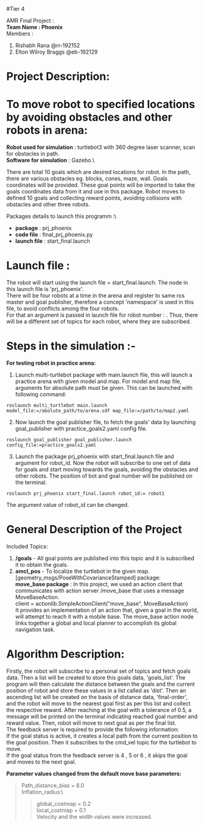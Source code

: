 #Tier 4

AMR Final Project :\
**Team Name : Phoenix**\
Members :
1. Rishabh Rana @rr-192152
2. Elton Wilroy Braggs @eb-192129

# Project Description:
# To move robot to specified locations by avoiding obstacles and other robots in arena:

**Robot used for simulation** : turtlebot3 with 360 degree laser scanner, scan for obstacles in path.\
**Software for simulation** : Gazebo.\

There are total 10 goals which are desired locations for robot. In the path, there are various obstacles eg. blocks, cones, maze, wall.
Goals coordinates will be provided. These goal points will be imported to take the goals coordinates data from it and use in this package. Robot moves to defined 10 goals and collecting reward points, avoiding collisions with obstacles and other three robots.

Packages details to launch this programm :\
- **package**     : prj_phoenix
- **code file**   : final_prj_phoenix.py
- **launch file** : start_final.launch

# Launch file :
The robot will start using the launch file = start_final.launch. The node in this launch file is 'prj_phoenix'.\
There will be four robots at a time in the arena and register to same ros master and goal publisher, therefore a concept 'namespace' is used in this file, to avoid conflicts among the four robots.\
For that an argument is passed in launch file for robot number :  <arg name="robot_id" default="robot1"/>.
Thus, there will be a different set of topics for each robot, where they are subscribed. 

# Steps in the simulation :-
**For testing robot in practice arena:**
1. Launch multi-turtlebot package with main.launch file, this will launch a practice arena with given model and map. For model and map file, arguments for absolute path must be given. This can be launched with following command:
```
roslaunch multi_turtlebot main.launch model_file:=/abolute_path/to/arena.sdf map_file:=/path/to/map2.yaml
```
2. Now launch the goal publisher file, to fetch the goals' data by launching goal_publisher with practice_goals2.yaml config file.
```
roslaunch goal_publisher goal_publisher.launch config_file:=practice_goals2.yaml
```
3. Launch the package prj_phoenix with start_final.launch file and argument for robot_id. Now the robot will subscribe to one set of data  for goals and start moving towards the goals, avoiding the obstacles and other robots.
   The position of bot and goal number will be published on the terminal.
```
roslaunch prj_phoenix start_final.launch robot_id:= robot1
```
The argument value of robot_id can be changed.

# General Description of the Project

Included Topics:
1. **/goals** - All goal points are published into this topic and it is subscribed it to obtain the goals.
2. **amcl_pos** - To localize the turtlebot in the given map. [geometry_msgs/PoseWithCovarianceStamped]
package:\
**move_base package** : In this project, we used an action client that communicates with action server /move_base that uses a message MoveBaseAction.\
   client = actionlib.SimpleActionClient("move_base", MoveBaseAction)\
It provides an implementation of an action that, given a goal in the world, will attempt to reach it with a mobile base. 
The move_base action node links together a global and local planner to accomplish its global navigation task.


# Algorithm Description:
Firstly, the robot will subscribe to a personal set of topics and fetch goals data. Then a list will be created to store this goals data, 'goals_list'. The program will then calculate the distance between the goals and the current position of robot and store these values in a list called as 'dist'. Then an ascending list will be created on the basis of distance data, 'final-order', and the robot will move to the nearest goal first as per this list and collect the respective reward. After reaching at the goal with a tolerance of 0.5, a message will be printed on the terminal indicating reached goal number and reward value. Then, robot will move to next goal as per the final list.
\
The feedback server is required to provide the following information:\
	If the goal status is active, it creates a local path from the current position to the goal position. Then it subscribes to the cmd_vel topic for the turtlebot to move.\
If the goal status from the feedback server is 4 , 5 or 6 , it skips the goal and moves to the next goal. 

**Parameter values changed from the default move base parameters:**
>Path_distance_bias = 8.0\
>Inflation_radius:\
>>global_costmap = 0.2\
>>local_costmap = 0.1\
>Velocity and the width values were increased.


